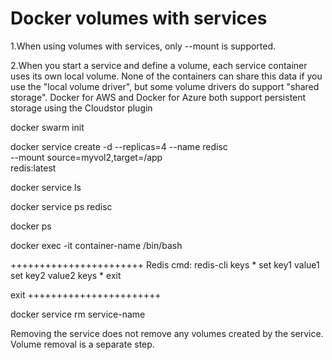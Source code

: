 # Docker volumes with services 

1.When using volumes with services, only --mount is supported.

2.When you start a service and define a volume, each service container uses its own local volume. None of the containers can share this data if you use the "local volume driver", but some volume drivers do support "shared storage". Docker for AWS and Docker for Azure both support persistent storage using the Cloudstor plugin

docker swarm init


docker service create -d --replicas=4 --name redisc \
  --mount source=myvol2,target=/app \
  redis:latest


docker service ls

docker service ps redisc

docker ps 

docker exec -it container-name /bin/bash

+++++++++++++++++++++++
Redis cmd:
redis-cli
keys * 
set key1 value1
set key2 value2
keys *
exit

exit
+++++++++++++++++++++++


docker service rm service-name



Removing the service does not remove any volumes created by the service. Volume removal is a separate step.


